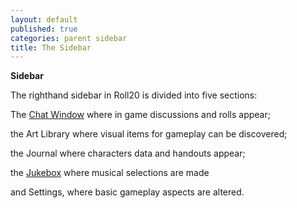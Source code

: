 ```yaml
---
layout: default
published: true
categories: parent sidebar
title: The Sidebar
---
```


__Sidebar__

The righthand sidebar in Roll20 is divided into five sections:

The [Chat Window](/sidebar-text-chat/) where in game discussions and rolls appear;

the Art Library where visual items for gameplay can be discovered;

the Journal where characters data and handouts appear;

the [Jukebox](sidebar-jukebox/) where musical selections are made

and Settings, where basic gameplay aspects are altered.